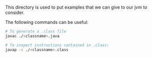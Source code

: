 This directory is used to put examples that we can give to our jvm to consider.

The following commands can be useful:

```bash
# To generate a .class file
javac ./<classname>.java
```

```bash
# To inspect instructions contained in .class:
javap -c ./<classname>.class
```

